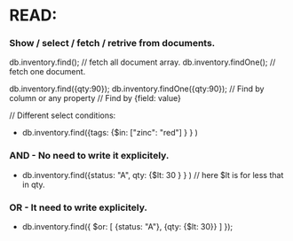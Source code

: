 # READ:

### Show / select / fetch / retrive from documents.
db.inventory.find(); // fetch all document array.
db.inventory.findOne(); // fetch one document.

db.inventory.find({qty:90});
db.inventory.findOne({qty:90});
// Find by column or any property
// Find by {field: value}

// Different select conditions:
- db.inventory.find({tags: {$in: ["zinc": "red"] } } )

### AND - No need to write it explicitely.
- db.inventory.find({status: "A", qty: {$lt: 30 } } )
// here $lt is for less that in qty.

### OR - It need to write explicitely.
- db.inventory.find({ $or: [ {status: "A"}, {qty: {$lt: 30}} ] });